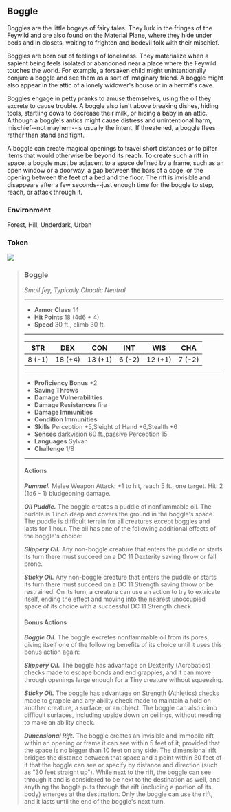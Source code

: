 ## Boggle
Boggles are the little bogeys of fairy tales. They lurk in the fringes of the Feywild and are also found on the Material Plane, where they hide under beds and in closets, waiting to frighten and bedevil folk with their mischief.

Boggles are born out of feelings of loneliness. They materialize when a sapient being feels isolated or abandoned near a place where the Feywild touches the world. For example, a forsaken child might unintentionally conjure a boggle and see them as a sort of imaginary friend. A boggle might also appear in the attic of a lonely widower's house or in a hermit's cave.

Boggles engage in petty pranks to amuse themselves, using the oil they excrete to cause trouble. A boggle also isn't above breaking dishes, hiding tools, startling cows to decrease their milk, or hiding a baby in an attic. Although a boggle's antics might cause distress and unintentional harm, mischief--not mayhem--is usually the intent. If threatened, a boggle flees rather than stand and fight.

A boggle can create magical openings to travel short distances or to pilfer items that would otherwise be beyond its reach. To create such a rift in space, a boggle must be adjacent to a space defined by a frame, such as an open window or a doorway, a gap between the bars of a cage, or the opening between the feet of a bed and the floor. The rift is invisible and disappears after a few seconds--just enough time for the boggle to step, reach, or attack through it.

### Environment
Forest, Hill, Underdark, Urban

### Token
![](Boggle-Token.png)

>### Boggle
>*Small fey, Typically Chaotic Neutral*
>___
>- **Armor Class** 14
>- **Hit Points** 18 (4d6 + 4)
>- **Speed** 30 ft., climb 30 ft.
>___
>|**STR**|**DEX**|**CON**|**INT**|**WIS**|**CHA**|
>|:---:|:---:|:---:|:---:|:---:|:---:|
>|8 (-1)|18 (+4)|13 (+1)|6 (-2)|12 (+1)|7 (-2)|
>
>___
>- **Proficiency Bonus** +2
>- **Saving Throws** 
>- **Damage Vulnerabilities** 
>- **Damage Resistances** fire
>- **Damage Immunities** 
>- **Condition Immunities** 
>- **Skills** Perception +5,Sleight of Hand +6,Stealth +6
>- **Senses** darkvision 60 ft.,passive Perception 15
>- **Languages** Sylvan
>- **Challenge** 1/8
>___
>#### Actions
>***Pummel.*** Melee Weapon Attack: +1 to hit, reach 5 ft., one target. Hit: 2 (1d6 - 1) bludgeoning damage.
>
>***Oil Puddle.*** The boggle creates a puddle of nonflammable oil. The puddle is 1 inch deep and covers the ground in the boggle's space. The puddle is difficult terrain for all creatures except boggles and lasts for 1 hour. The oil has one of the following additional effects of the boggle's choice:
>
>***Slippery Oil.*** Any non-boggle creature that enters the puddle or starts its turn there must succeed on a DC 11 Dexterity saving throw or fall prone.
>
>***Sticky Oil.*** Any non-boggle creature that enters the puddle or starts its turn there must succeed on a DC 11 Strength saving throw or be restrained. On its turn, a creature can use an action to try to extricate itself, ending the effect and moving into the nearest unoccupied space of its choice with a successful DC 11 Strength check.
>
>#### Bonus Actions
>***Boggle Oil.*** The boggle excretes nonflammable oil from its pores, giving itself one of the following benefits of its choice until it uses this bonus action again:
>
>***Slippery Oil.*** The boggle has advantage on Dexterity (Acrobatics) checks made to escape bonds and end grapples, and it can move through openings large enough for a Tiny creature without squeezing.
>
>***Sticky Oil.*** The boggle has advantage on Strength (Athletics) checks made to grapple and any ability check made to maintain a hold on another creature, a surface, or an object. The boggle can also climb difficult surfaces, including upside down on ceilings, without needing to make an ability check.
>
>***Dimensional Rift.*** The boggle creates an invisible and immobile rift within an opening or frame it can see within 5 feet of it, provided that the space is no bigger than 10 feet on any side. The dimensional rift bridges the distance between that space and a point within 30 feet of it that the boggle can see or specify by distance and direction (such as "30 feet straight up"). While next to the rift, the boggle can see through it and is considered to be next to the destination as well, and anything the boggle puts through the rift (including a portion of its body) emerges at the destination. Only the boggle can use the rift, and it lasts until the end of the boggle's next turn.
>
